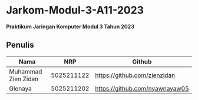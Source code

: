 # Jarkom-Modul-3-A11-2023
**Praktikum Jaringan Komputer Modul 3 Tahun 2023**

## Penulis
| Nama | NRP |Github |
|---------------------------|------------|--------|
|Muhammad Zien Zidan | 5025211122 | https://github.com/zienzidan |
|Glenaya | 5025211202 | https://github.com/nyawnayaw05 |

